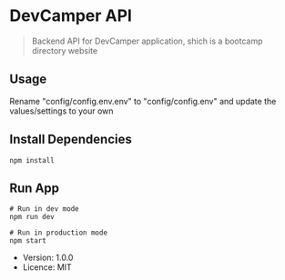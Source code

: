 # DevCamper API

> Backend API for DevCamper application, shich is a bootcamp directory website

## Usage

Rename "config/config.env.env" to "config/config.env" and update the values/settings to your own

## Install Dependencies

```
npm install
```

## Run App

```
# Run in dev mode
npm run dev

# Run in production mode
npm start
```

- Version: 1.0.0
- Licence: MIT
